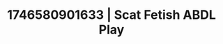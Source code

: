 ---
categories:
- Erotic AI content
- Erotic photography
- AI-generated
- Artistic control
- Erotic dance
- Kinky fairytales
- ASMR
- Cosplay
image: /assets/images/1746580901633.jpg
layout: post
seo:
  description: Featured content with exclusive Scat Fetish, ABDL Play. HD images available.
  keywords: Scat Fetish, ABDL Play
  og_image: /assets/images/1746580901633.jpg
  schema_type: VisualArtwork
tags:
- ABDL Play
- Scat Fetish
- '#1746580901633'
title: 1746580901633 | Scat Fetish ABDL Play
---